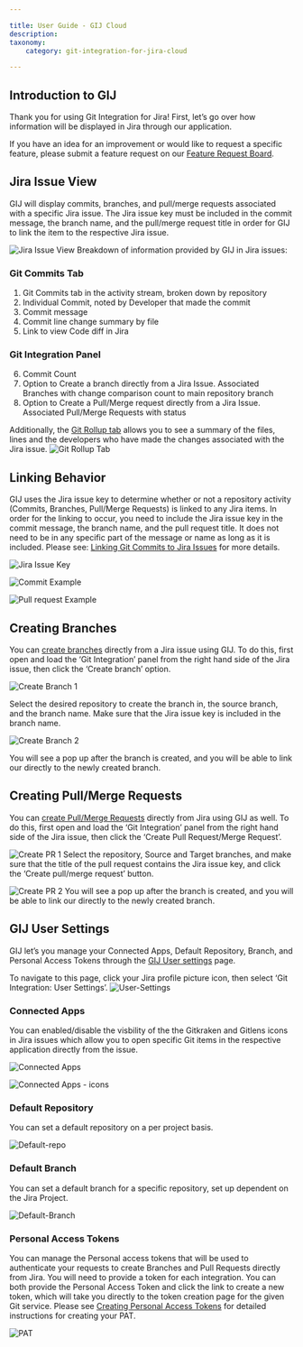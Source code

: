 ```yaml
---

title: User Guide - GIJ Cloud
description:
taxonomy:
    category: git-integration-for-jira-cloud

---
```

## Introduction to GIJ
Thank you for using Git Integration for Jira! First, let’s go over how information will be displayed in Jira through our application.

<div class="bbb-callout bbb--info">
    <div class="irow">
    <div class="ilogobox">
        <span class="logoimg"></span>
    </div>
    <div class="imsgbox">
        If you have an idea for an improvement or would like to request a specific feature, please submit a feature request on our <a href='https://gitkraken.canny.io/git-integration-for-jira-feedback'>Feature Request Board</a>.
    </div>
    </div>
</div>

## Jira Issue View

GIJ will display commits, branches, and pull/merge requests associated with a specific Jira issue. The Jira issue key must be included in the commit message, the branch name, and the pull/merge request title in order for GIJ to link the item to the respective Jira issue.

![Jira Issue View](/wp-content/uploads/Jira-Issue-Breakdown.png)
Breakdown of information provided by GIJ in Jira issues:
### Git Commits Tab
1. Git Commits tab in the activity stream, broken down by repository
2. Individual Commit, noted by Developer that made the commit
3. Commit message
4. Commit line change summary by file
5. Link to view Code diff in Jira
### Git Integration Panel
6. Commit Count
7. Option to Create a branch directly from a Jira Issue. Associated Branches with change comparison count to main repository branch
8. Option to Create a Pull/Merge request directly from a Jira Issue. Associated Pull/Merge Requests with status

Additionally, the [Git Rollup tab](https://help.gitkraken.com/git-integration-for-jira-cloud/git-roll-up-tab-gij-cloud/) allows you to see a summary of the files, lines and the developers who have made the changes associated with the Jira issue.
![Git Rollup Tab](/wp-content/uploads/gij-gitcloud-jira-issue-rollup-tab.png)

## Linking Behavior

GIJ uses the Jira issue key to determine whether or not a repository activity (Commits, Branches, Pull/Merge Requests) is linked to any Jira items. In order for the linking to occur, you need to include the Jira issue key in the commit message, the branch name, and the pull request title. It does not need to be in any specific part of the message or name as long as it is included. Please see: [Linking Git Commits to Jira Issues](https://help.gitkraken.com/git-integration-for-jira-cloud/linking-git-commits-to-jira-issues-gij-cloud/) for more details.

![Jira Issue Key](/wp-content/uploads/Jira-Issue-key-linking-cloud.png)

![Commit Example](/wp-content/uploads/Linking-Commit-example.png)

![Pull request Example](/wp-content/uploads/Pull-Request-Linking-Example.png)

## Creating Branches
You can [create branches](https://help.gitkraken.com/git-integration-for-jira-cloud/create-branch-gij-cloud/) directly from a Jira issue using GIJ. To do this, first open and load the ‘Git Integration’ panel from the right hand side of the Jira issue, then click the ‘Create branch’ option.

![Create Branch 1](/wp-content/uploads/Enduserguide-Cloud-Create-Branch-1.png)

Select the desired repository to create the branch in, the source branch, and the branch name. Make sure that the Jira issue key is included in the branch name.

![Create Branch 2](/wp-content/uploads/Enduserguide-Cloud-Create-Branch-2.png)

You will see a pop up after the branch is created, and you will be able to link our directly to the newly created branch.

## Creating Pull/Merge Requests
You can [create Pull/Merge Requests](https://help.gitkraken.com/git-integration-for-jira-cloud/create-pull-or-merge-request-gij-cloud/) directly from Jira using GIJ as well. To do this, first open and load the ‘Git Integration’ panel from the right hand side of the Jira issue, then click the ‘Create Pull Request/Merge Request’.

![Create PR 1](/wp-content/uploads/Enduserguide-Cloud-Creating-PR-1.png)
Select the repository, Source and Target branches, and make sure that the title of the pull request contains the Jira issue key, and click the ‘Create pull/merge request’ button.

![Create PR 2](/wp-content/uploads/Enduserguide-Cloud-Creating-PR-2.png)
You will see a pop up after the branch is created, and you will be able to link our directly to the newly created branch.

## GIJ User Settings
GIJ let’s you manage your Connected Apps, Default Repository, Branch, and Personal Access Tokens through the [GIJ User settings](https://help.gitkraken.com/git-integration-for-jira-cloud/user-settings-gij-cloud/) page. 

To navigate to this page, click your Jira profile picture icon, then select ‘Git Integration: User Settings’.
![User-Settings](/wp-content/uploads/GIJ-General-Settings-navigation-cloud.png)
### Connected Apps
You can enabled/disable the visbility of the the Gitkraken and Gitlens icons in Jira issues which allow you to open specific Git items in the respective application directly from the issue.

![Connected Apps](/wp-content/uploads/GIJ-Cloud-User-Settings-Connnected-Apps.png)

![Connected Apps - icons](/wp-content/uploads/GIJ-Connected-Apps-Jiraissue-icons.png)

### Default Repository
You can set a default repository on a per project basis.

![Default-repo](/wp-content/uploads/GIJ-Cloud-User-Settings-Default-Repo.png)

### Default Branch
You can set a default branch for a specific repository, set up dependent on the Jira Project.

![Default-Branch](/wp-content/uploads/GIJ-Cloud-User-Settings-Default-Branch.png)

### Personal Access Tokens
You can manage the Personal access tokens that will be used to authenticate your requests to create Branches and Pull Requests directly from Jira. You will need to provide a token for each integration. You can both provide the Personal Access Token and click the link to create a new token, which will take you directly to the token creation page for the given Git service. Please see [Creating Personal Access Tokens](https://help.gitkraken.com/git-integration-for-jira-cloud/creating-personal-access-tokens-gij-cloud/) for detailed instructions for creating your PAT.

![PAT](/wp-content/uploads/GIJ-Cloud-User-Settings-PAT.png)
